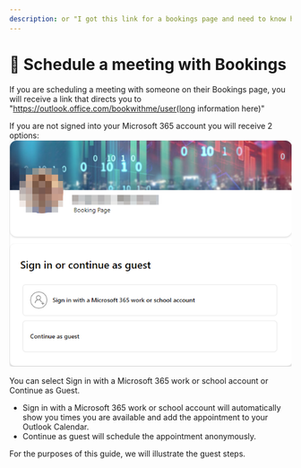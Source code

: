 ```yaml
---
description: or "I got this link for a bookings page and need to know how to schedule"
---
```


# 🤙 Schedule a meeting with Bookings

If you are scheduling a meeting with someone on their Bookings page, you will receive a link that directs you to "https://outlook.office.com/bookwithme/user(long information here)"

If you are not signed into your Microsoft 365 account you will receive 2 options:\
![](<../../../../.gitbook/assets/image (90).png>)

You can select Sign in with a Microsoft 365 work or school account or Continue as Guest.&#x20;

* Sign in with a Microsoft 365 work or school account will automatically show you times you are available and add the appointment to your Outlook Calendar.&#x20;
* Continue as guest will schedule the appointment anonymously.&#x20;

For the purposes of this guide, we will illustrate the guest steps.&#x20;
